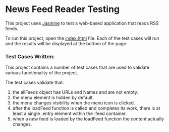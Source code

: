 # News Feed Reader Testing

This project uses [Jasmine](http://jasmine.github.io/) to test a web-based application that reads RSS feeds.

To run this project, open the [index.html](http://ctirpak.github.io/p6) file. Each of the test cases will run and the results will be displayed at the bottom of the page.

### Test Cases Written:

This project contains a number of test cases that are used to validate various functionality of the project.

The test cases validate that:

1. the allFeeds object has URLs and Names and are not empty.
2. the menu element is hidden by default.
3. the menu changes visibility when the menu icon is clicked.
4. after the loadFeed function is called and completes its work, there is at least a single .entry element within the .feed container.
5. when a new feed is loaded by the loadFeed function the content actually changes.

